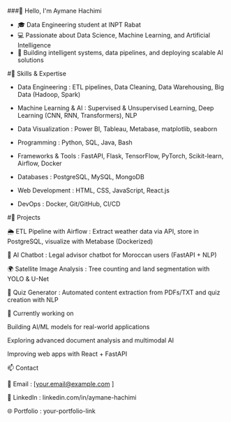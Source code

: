###👋 Hello, I'm Aymane Hachimi

- 🎓 Data Engineering student at INPT Rabat
- 💻 Passionate about Data Science, Machine Learning, and Artificial Intelligence
- 🚀 Building intelligent systems, data pipelines, and deploying scalable AI solutions

#🔧 Skills & Expertise

- Data Engineering : ETL pipelines, Data Cleaning, Data Warehousing, Big Data (Hadoop, Spark)

- Machine Learning & AI : Supervised & Unsupervised Learning, Deep Learning (CNN, RNN, Transformers), NLP

- Data Visualization : Power BI, Tableau, Metabase, matplotlib, seaborn

- Programming : Python, SQL, Java, Bash

- Frameworks & Tools : FastAPI, Flask, TensorFlow, PyTorch, Scikit-learn, Airflow, Docker

- Databases : PostgreSQL, MySQL, MongoDB

- Web Development : HTML, CSS, JavaScript, React.js

- DevOps : Docker, Git/GitHub, CI/CD

#📌 Projects

🌦️ ETL Pipeline with Airflow : Extract weather data via API, store in PostgreSQL, visualize with Metabase (Dockerized)

🤖 AI Chatbot : Legal advisor chatbot for Moroccan users (FastAPI + NLP)

🌍 Satellite Image Analysis : Tree counting and land segmentation with YOLO & U-Net

📝 Quiz Generator : Automated content extraction from PDFs/TXT and quiz creation with NLP

🌱 Currently working on

Building AI/ML models for real-world applications

Exploring advanced document analysis and multimodal AI

Improving web apps with React + FastAPI

📫 Contact

📧 Email : [your.email@example.com
]

💼 LinkedIn : linkedin.com/in/aymane-hachimi

🌐 Portfolio : your-portfolio-link
